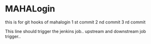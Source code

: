 
# MAHALogin
this is for git hooks  of mahalogin
1 st commit
2 nd commit
3 rd commit

This line should trigger the jenkins job..
upstream and downstream job trigger..
